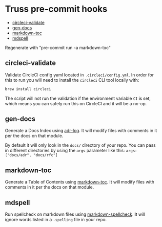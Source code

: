 # Truss pre-commit hooks

<!-- toc -->

* [circleci-validate](#circleci-validate)
* [gen-docs](#gen-docs)
* [markdown-toc](#markdown-toc)
* [mdspell](#mdspell)

Regenerate with "pre-commit run -a markdown-toc"

<!-- tocstop -->

## circleci-validate

Validate CircleCI config yaml located in `.circleci/config.yml`. In order for this to run you will need to install
the `circleci` CLI tool locally with:

```sh
brew install circleci
```

The script will not run the validation if the environment variable `CI` is set, which means you can safely run this
on CircleCI and it will be a no-op.

## gen-docs

Generate a Docs Index using [adr-log](https://www.npmjs.com/package/adr-log). It will modify files with comments in it
per the docs on that module.

By default it will only look in the `docs/` directory of your repo. You can pass in different directories by using
the `args` parameter like this: `args: ["docs/adr", "docs/rfc"]`

## markdown-toc

Generate a Table of Contents using [markdown-toc](https://www.npmjs.com/package/markdown-toc). It will modify files
with comments in it per the docs on that module.

## mdspell

Run spellcheck on markdown files using [markdown-spellcheck](https://www.npmjs.com/package/markdown-spellcheck). It
will ignore words listed in a `.spelling` file in your repo.
